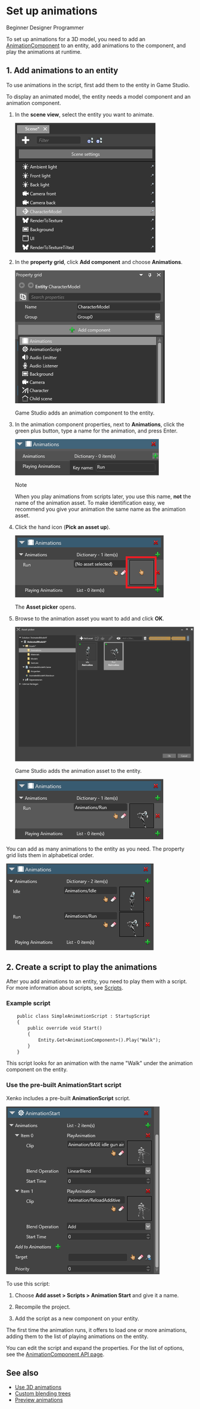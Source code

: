 # Set up animations

<span class="label label-doc-level">Beginner</span>
<span class="label label-doc-audience">Designer</span>
<span class="label label-doc-audience">Programmer</span>

To set up animations for a 3D model, you need to add an [AnimationComponent](xref:SiliconStudio.Xenko.Animations.AnimationComponent) to an entity, add animations to the component, and play the animations at runtime.

## 1. Add animations to an entity

To use animations in the script, first add them to the entity in Game Studio.

To display an animated model, the entity needs a model component and an animation component. 

1. In the **scene view**, select the entity you want to animate.

    ![Select an entity](media/select-entity.png)

2. In the **property grid**, click **Add component** and choose **Animations**.

    ![Select an entity](media/select-animation-component.png)

    Game Studio adds an animation component to the entity.

2. In the animation component properties, next to **Animations**, click the green plus button, type a name for the animation, and press Enter.

    ![Add animation](media/add-animation.png)

    >[!Note]
    >When you play animations from scripts later, you use this name, **not** the name of the animation asset. To make identification easy, we recommend you give your animation the same name as the animation asset.
    
3. Click the hand icon (**Pick an asset up**).

    ![Pick asset up](media/pick-asset-up.png)

    The **Asset picker** opens.

4. Browse to the animation asset you want to add and click **OK**.

    ![Asset picker](media/asset-picker.png)

    Game Studio adds the animation asset to the entity.

    ![Animation asset added](media/animation-asset-added.png)

You can add as many animations to the entity as you need. The property grid lists them in alphabetical order.

![Animations list](media/animations-list.png)

## 2. Create a script to play the animations

After you add animations to an entity, you need to play them with a script. For more information about scripts, see [Scripts](../scripts/index.md).

### Example script

```
    public class SimpleAnimationScript : StartupScript
    {
        public override void Start()
        {
            Entity.Get<AnimationComponent>().Play("Walk");
        }
    }
```

This script looks for an animation with the name "Walk" under the animation component on the entity.

### Use the pre-built **AnimationStart** script

Xenko includes a pre-built **AnimationScript** script.

![Select an entity](media/animations-setup3.png)

To use this script:

1. Choose **Add asset > Scripts > Animation Start** and give it a name.

2. Recompile the project.

3. Add the script as a new component on your entity.

The first time the animation runs, it offers to load one or more animations, adding them to the list of playing animations on the entity.

You can edit the script and expand the properties. For the list of options, see the [AnimationComponent API page](xref:SiliconStudio.Xenko.Animations.AnimationComponent).

## See also

* [Use 3D animations](use-animations.md)
* [Custom blending trees](custom-blending-trees.md)
* [Preview animations](preview-animations.md)